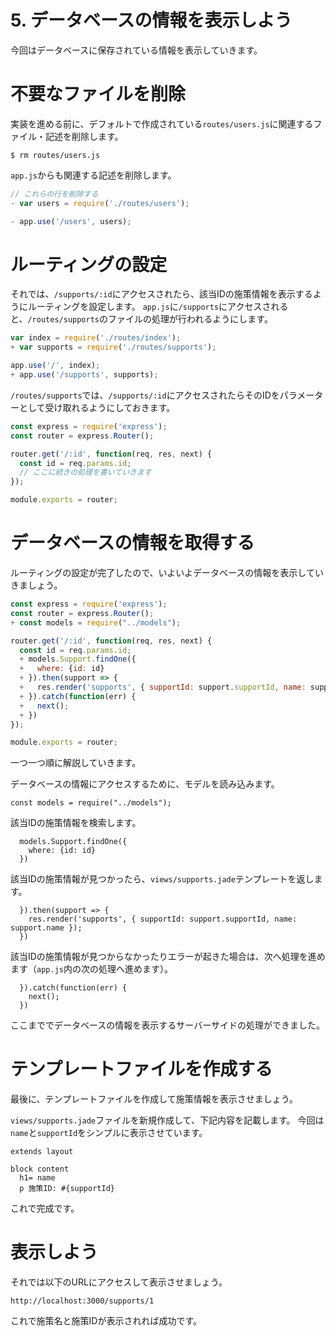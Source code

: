 # 5. データベースの情報を表示しよう
今回はデータベースに保存されている情報を表示していきます。

# 不要なファイルを削除
実装を進める前に、デフォルトで作成されている`routes/users.js`に関連するファイル・記述を削除します。

```
$ rm routes/users.js
```

`app.js`からも関連する記述を削除します。

```app.js
// これらの行を削除する
- var users = require('./routes/users');

- app.use('/users', users);
```

# ルーティングの設定
それでは、`/supports/:id`にアクセスされたら、該当IDの施策情報を表示するようにルーティングを設定します。
`app.js`に`/supports`にアクセスされると、`/routes/supports`のファイルの処理が行われるようにします。

```app.js
var index = require('./routes/index');
+ var supports = require('./routes/supports');

app.use('/', index);
+ app.use('/supports', supports);
```

`/routes/supports`では、`/supports/:id`にアクセスされたらそのIDをパラメーターとして受け取れるようにしておきます。

```routes/supports.js
const express = require('express');
const router = express.Router();

router.get('/:id', function(req, res, next) {
  const id = req.params.id;
  // ここに続きの処理を書いていきます
});

module.exports = router;
```

# データベースの情報を取得する
ルーティングの設定が完了したので、いよいよデータベースの情報を表示していきましょう。

```routes/supports.js
const express = require('express');
const router = express.Router();
+ const models = require("../models");

router.get('/:id', function(req, res, next) {
  const id = req.params.id;
  + models.Support.findOne({
  +   where: {id: id}
  + }).then(support => {
  +   res.render('supports', { supportId: support.supportId, name: support.name });
  + }).catch(function(err) {
  +   next();
  + })
});

module.exports = router;
```

一つ一つ順に解説していきます。

データベースの情報にアクセスするために、モデルを読み込みます。

```
const models = require("../models");
```

該当IDの施策情報を検索します。

```
  models.Support.findOne({
    where: {id: id}
  })
```

該当IDの施策情報が見つかったら、`views/supports.jade`テンプレートを返します。

```
  }).then(support => {
    res.render('supports', { supportId: support.supportId, name: support.name });
  })
```

該当IDの施策情報が見つからなかったりエラーが起きた場合は、次へ処理を進めます（`app.js`内の次の処理へ進めます）。

```
  }).catch(function(err) {
    next();
  })
```

ここまででデータベースの情報を表示するサーバーサイドの処理ができました。

# テンプレートファイルを作成する
最後に、テンプレートファイルを作成して施策情報を表示させましょう。

`views/supports.jade`ファイルを新規作成して、下記内容を記載します。
今回は`name`と`supportId`をシンプルに表示させています。

```views/supports.jade
extends layout

block content
  h1= name
  p 施策ID: #{supportId}
```

これで完成です。

# 表示しよう
それでは以下のURLにアクセスして表示させましょう。

```
http://localhost:3000/supports/1
```

これで施策名と施策IDが表示されれば成功です。
